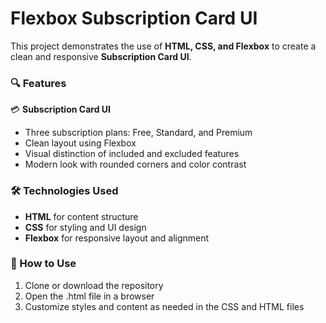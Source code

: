 # Flexbox Subscription Card UI

This project demonstrates the use of **HTML, CSS, and Flexbox** to create a clean and responsive **Subscription Card UI**.

### 🔍 Features

💳 **Subscription Card UI**  
- Three subscription plans: Free, Standard, and Premium  
- Clean layout using Flexbox  
- Visual distinction of included and excluded features  
- Modern look with rounded corners and color contrast  

### 🛠️ Technologies Used
- **HTML** for content structure  
- **CSS** for styling and UI design  
- **Flexbox** for responsive layout and alignment  

### 🚀 How to Use
1. Clone or download the repository  
2. Open the .html file in a browser  
3. Customize styles and content as needed in the CSS and HTML files  
